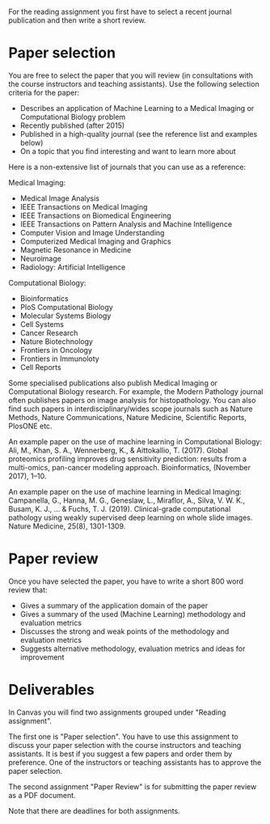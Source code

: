 For the reading assignment you first have to select a recent journal publication and then write a short review.

# Paper selection
You are free to select the paper that you will review (in consultations with the course instructors and teaching assistants). Use the following selection criteria for the paper:
* Describes an application of Machine Learning to a Medical Imaging or Computational Biology problem
* Recently published (after 2015)
* Published in a high-quality journal (see the reference list and examples below)
* On a topic that you find interesting and want to learn more about

Here is a non-extensive list of journals that you can use as a reference:

Medical Imaging:
* Medical Image Analysis
* IEEE Transactions on Medical Imaging
* IEEE Transactions on Biomedical Engineering
* IEEE Transactions on Pattern Analysis and Machine Intelligence
* Computer Vision and Image Understanding
* Computerized Medical Imaging and Graphics
* Magnetic Resonance in Medicine
* Neuroimage
* Radiology: Artificial Intelligence

Computational Biology:
* Bioinformatics
* PloS Computational Biology
* Molecular Systems Biology
* Cell Systems
* Cancer Research
* Nature Biotechnology
* Frontiers in Oncology
* Frontiers in Immunoloty
* Cell Reports

Some specialised publications also publish Medical Imaging or Computational Biology research.
For example, the Modern Pathology journal often publishes papers on image analysis for histopathology. You can also find such
papers in interdisciplinary/wides scope journals such as Nature Methods, Nature Communications, Nature Medicine, Scientific Reports, PlosONE etc.

An example paper on the use of machine learning in Computational Biology:
Ali, M., Khan, S. A., Wennerberg, K., & Aittokallio, T. (2017). Global proteomics profiling improves drug sensitivity prediction: results from a multi-omics, pan-cancer modeling approach. Bioinformatics, (November 2017), 1–10.

An example paper on the use of machine learning in Medical Imaging:
Campanella, G., Hanna, M. G., Geneslaw, L., Miraflor, A., Silva, V. W. K., Busam, K. J., ... & Fuchs, T. J. (2019). Clinical-grade computational pathology using weakly supervised deep learning on whole slide images. Nature Medicine, 25(8), 1301-1309.

# Paper review

Once you have selected the paper, you have to write a short 800 word review that:
* Gives a summary of the application domain of the paper
* Gives a summary of the used (Machine Learning) methodology and evaluation metrics
* Discusses the strong and weak points of the methodology and evaluation metrics
* Suggests alternative methodology, evaluation metrics and ideas for improvement

# Deliverables

In Canvas you will find two assignments grouped under "Reading assignment".

The first one is "Paper selection". You have to use this assignment to discuss your paper selection with the course instructors and teaching assistants. It is best if you suggest a few papers and order them by preference. One of the instructors or teaching assistants has to approve the paper selection.

The second assignment "Paper Review" is for submitting the paper review as a PDF document.

Note that there are deadlines for both assignments.
